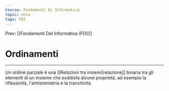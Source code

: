 ```yaml
---
Course: Fondamenti Di Informatica
topic: nota
tags: FDI
---
```


Prev: [[Fondamenti Del Informatica (FDI)]]

# Ordinamenti
---
Un ordine parziale è una [[Relazioni tra insiemi|relazione]] binaria tra gli elementi di un insieme che soddisfa alcune proprietà, ad esempio la riflessività, l'antisimmetria e la transitività